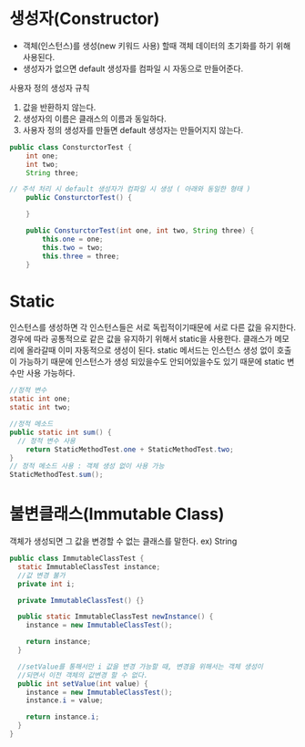 # 생성자(Constructor)
 - 객체(인스턴스)를 생성(new 키워드 사용) 할때 객체 데이터의 초기화를 하기 위해 사용된다.
 - 생성자가 없으면 default 생성자를 컴파일 시 자동으로 만들어준다.

 사용자 정의 생성자 규칙
1. 값을 반환하지 않는다.
2. 생성자의 이름은 클래스의 이름과 동일하다.
3. 사용자 정의 생성자를 만들면 default 생성자는 만들어지지 않는다.

```java
public class ConsturctorTest {
	int one;
	int two;
	String three;

// 주석 처리 시 default 생성자가 컴파일 시 생성 ( 아래와 동일한 형태 )
    public ConsturctorTest() {

    }

	public ConsturctorTest(int one, int two, String three) {
		this.one = one;
		this.two = two;
		this.three = three;
	}
```






# Static
인스턴스를 생성하면 각 인스턴스들은 서로 독립적이기때문에 서로 다른 값을 유지한다. 경우에 따라 공통적으로 같은 값을 유지하기 위해서 static을 사용한다.
클래스가 메모리에 올라갈때 이미 자동적으로 생성이 된다.
static 메서드는 인스턴스 생성 없이 호출이 가능하기 때문에 인스턴스가 생성 되있을수도 안되어있을수도 있기 때문에 static 변수만 사용 가능하다.

```java
//정적 변수
static int one;
static int two;

//정적 메소드
public static int sum() {
  // 정적 변수 사용
	return StaticMethodTest.one + StaticMethodTest.two;
}
// 정적 메소드 사용 : 객체 생성 없이 사용 가능
StaticMethodTest.sum();
```

# 불변클래스(Immutable Class)
 객체가 생성되면 그 값을 변경할 수 없는 클래스를 말한다. ex) String

```java
public class ImmutableClassTest {
  static ImmutableClassTest instance;
  //값 변경 불가
  private int i;

  private ImmutableClassTest() {}

  public static ImmutableClassTest newInstance() {
  	instance = new ImmutableClassTest();

  	return instance;
  }

  //setValue를 통해서만 i 값을 변경 가능할 때, 변경을 위해서는 객체 생성이
  //되면서 이전 객체의 값변경 할 수 없다.
  public int setValue(int value) {
  	instance = new ImmutableClassTest();
  	instance.i = value;

  	return instance.i;
  }
}
```
